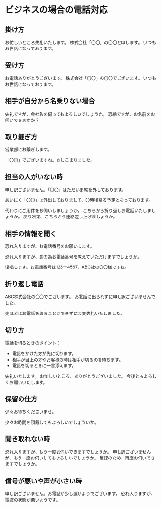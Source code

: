 # ビジネスの場合の電話対応

## 掛け方

お忙しいところ失礼いたします。
株式会社「〇〇」の〇〇と申します。
いつもお世話になっております。

## 受け方

お電話ありがとうございます。
株式会社「〇〇」の〇〇でございます。
いつもお世話になっております。

## 相手が自分から名乗りない場合

失礼ですが、会社名を伺ってもよろしいでしょうか。
恐縮ですが、お名前をお伺いできますか？

## 取り継ぎ方

営業部にお繋ぎします。

「〇〇」でございますね。かしこまりました。

## 担当の人がいない時

申し訳ございません。「〇〇」はただいま席を外しております。

あいにく「〇〇」は外出しておりまして、〇時頃戻る予定となっております。

代わりにご用件をお伺いしましょうか。
こちらから折り返しお電話いたしましょうか。
戻り次第、こちらから連絡差し上げましょうか。

## 相手の情報を聞く

恐れ入りますが、お電話番号をお願いします。

恐れ入りますが、念の為お電話番号を教えていただけますでしょうか。

復唱します。お電話番号は123ー4567、ABC社の〇〇様ですね。

## 折り返し電話

ABC株式会社の〇〇でございます。
お電話に出られずに申し訳ございませんでした。

先ほどはお電話を取ることができずに大変失礼いたしました。

## 切り方

電話を切るときのポイント：

- 電話をかけた方が先に切ります。
- 相手が目上の方やお客様の時は相手が切るのを待ちます。
- 電話を切るときに一言添えます。

失礼いたします。
お忙しいところ、ありがとうございました。
今後ともよろしくお願いいたします。

## 保留の仕方

少々お待ちくださいませ。

少々お時間を頂戴してもよろしいでしょういか。

## 聞き取れない時

恐れ入りますが、もう一度お伺いできますでしょうか。
申し訳ございませんが、もう一度お伺いしてもよろしいでしょうか。
確認のため、再度お伺いできますでしょうか。

## 信号が悪いや声が小さい時

申し訳ございません。お電話が少し遠いようでございます。
恐れ入りますが、電波の状態が悪いようです。
